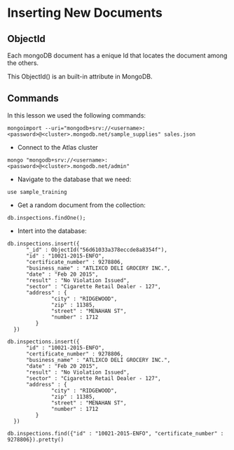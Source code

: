 # Inserting New Documents

## ObjectId
Each mongoDB document has a enique Id that locates the document among the others.

This ObjectId() is an built-in attribute in MongoDB.

## Commands

In this lesson we used the following commands:
```shell
mongoimport --uri="mongodb+srv://<username>:<password>@<cluster>.mongodb.net/sample_supplies" sales.json
```

- Connect to the Atlas cluster
```shell
mongo "mongodb+srv://<username>:<password>@<cluster>.mongodb.net/admin"
```

- Navigate to the database that we need:
```shell
use sample_training
```

- Get a random document from the collection:
```shell
db.inspections.findOne();
```

- Intert into the database:
```shell
db.inspections.insert({
      "_id" : ObjectId("56d61033a378eccde8a8354f"),
      "id" : "10021-2015-ENFO",
      "certificate_number" : 9278806,
      "business_name" : "ATLIXCO DELI GROCERY INC.",
      "date" : "Feb 20 2015",
      "result" : "No Violation Issued",
      "sector" : "Cigarette Retail Dealer - 127",
      "address" : {
              "city" : "RIDGEWOOD",
              "zip" : 11385,
              "street" : "MENAHAN ST",
              "number" : 1712
         }
  })

db.inspections.insert({
      "id" : "10021-2015-ENFO",
      "certificate_number" : 9278806,
      "business_name" : "ATLIXCO DELI GROCERY INC.",
      "date" : "Feb 20 2015",
      "result" : "No Violation Issued",
      "sector" : "Cigarette Retail Dealer - 127",
      "address" : {
              "city" : "RIDGEWOOD",
              "zip" : 11385,
              "street" : "MENAHAN ST",
              "number" : 1712
         }
  })

db.inspections.find({"id" : "10021-2015-ENFO", "certificate_number" : 9278806}).pretty()
```
